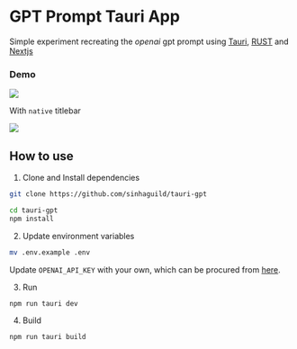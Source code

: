 # GPT Prompt Tauri App

Simple experiment recreating the _openai_ gpt prompt using [Tauri](https://github.com/tauri-apps/tauri), [RUST](https://www.rust-lang.org/) and [Nextjs](https://github.com/vercel/next.js/)

### Demo

![](https://i.imgur.com/Hhaoguc.gif)

With `native` titlebar
<br/>

![](https://i.imgur.com/f9QNvwc.gif)

## How to use

1. Clone and Install dependencies

```sh
git clone https://github.com/sinhaguild/tauri-gpt

cd tauri-gpt
npm install

```

2. Update environment variables

```sh
mv .env.example .env
```

Update `OPENAI_API_KEY` with your own, which can be procured from [here](https://platform.openai.com/account/api-keys).

3. Run

```sh
npm run tauri dev
```

4. Build

```sh
npm run tauri build
```
